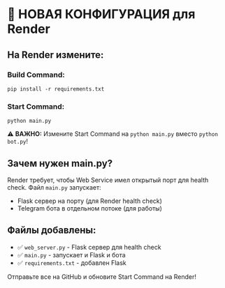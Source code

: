 # 🚀 НОВАЯ КОНФИГУРАЦИЯ для Render

## На Render измените:

### Build Command:
```
pip install -r requirements.txt
```

### Start Command:
```
python main.py
```

⚠️ **ВАЖНО:** Измените Start Command на `python main.py` вместо `python bot.py`!

## Зачем нужен main.py?

Render требует, чтобы Web Service имел открытый порт для health check.
Файл `main.py` запускает:
- Flask сервер на порту (для Render health check)
- Telegram бота в отдельном потоке (для работы)

## Файлы добавлены:
- ✅ `web_server.py` - Flask сервер для health check
- ✅ `main.py` - запускает и Flask и бота
- ✅ `requirements.txt` - добавлен Flask

Отправьте все на GitHub и обновите Start Command на Render!


